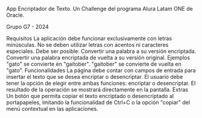 App Encriptador de Texto. Un Challenge del programa Alura Latam ONE de Oracle.

Grupo G7 - 2024

Requisitos
La aplicación debe funcionar exclusivamente con letras minúsculas.
No se deben utilizar letras con acentos ni caracteres especiales.
Debe ser posible:
Convertir una palabra a su versión encriptada.
Convertir una palabra encriptada de vuelta a su versión original.
Ejemplos
"gato" se convierte en "gaitober".
"gaitober" se convierte de vuelta en "gato".
Funcionalidades
La página debe contar con campos de entrada para insertar el texto que se desea encriptar o desencriptar.
El usuario debe tener la opción de elegir entre ambas funciones: encriptar o desencriptar.
El resultado de la operación se mostrará directamente en la pantalla.
Extras
Un botón que permita copiar el texto encriptado o desencriptado al portapapeles, imitando la funcionalidad de Ctrl+C o la opción "copiar" del menú contextual en las aplicaciones.
